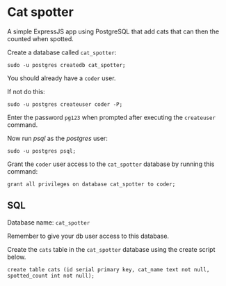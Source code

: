 # Cat spotter

A simple ExpressJS app using PostgreSQL that add cats that can then the counted when spotted.

Create a database called `cat_spotter`:

```
sudo -u postgres createdb cat_spotter;
```

You should already have a `coder` user.

If not do this:

```
sudo -u postgres createuser coder -P;
```

Enter the password `pg123` when prompted after executing the `createuser` command. 

Now run *psql* as the *postgres* user:

```
sudo -u postgres psql;
```

Grant the `coder` user access to the `cat_spotter` database by running this command: 

```
grant all privileges on database cat_spotter to coder;
```

## SQL

Database name: `cat_spotter`

Remember to give your db user access to this database.

Create the `cats` table in the `cat_spotter` database using the create script below.

```
create table cats (id serial primary key, cat_name text not null, spotted_count int not null);
```
